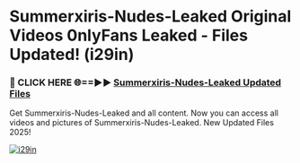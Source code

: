 # Summerxiris-Nudes-Leaked Original Videos 0nlyFans Leaked - Files Updated! (i29in)

<h3>🔴 CLICK HERE 🌐==►► <a href="https://tinyurl.com/yc6ubb5a" rel="nofollow">Summerxiris-Nudes-Leaked Updated Files</a></h3>

Get Summerxiris-Nudes-Leaked and all content. Now you can access all videos and pictures of Summerxiris-Nudes-Leaked. New Updated Files 2025!

[![i29in](https://i.imgur.com/7eu0CRL.gif)](https://tinyurl.com/yc6ubb5a)
